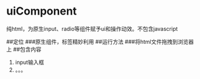 # uiComponent
纯html，为原生input、radio等组件赋予ui和操作动效。不包含javascript

##定位
###原生组件，标签精妙利用
##运行方法
###将html文件拖拽到浏览器上
##包含内容
1. input输入框
2. 。。。
